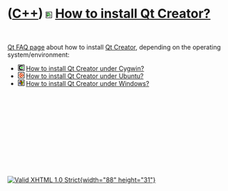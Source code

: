 



 

 

 

 

 

([C++](Cpp.htm)) ![Qt Creator](PicQtCreator.png) [How to install Qt Creator?](CppQtCreatorInstall.htm)
======================================================================================================

 

[Qt FAQ page](CppQtFaq.htm) about how to install [Qt
Creator](CppQtCreator.htm), depending on the operating
system/environment:

-   ![Cygwin](PicCygwin.png) [How to install Qt Creator under
    Cygwin?](CppQtCreatorInstallCygwin.htm)
-   ![Ubuntu](PicUbuntu.png) [How to install Qt Creator under
    Ubuntu?](CppQtCreatorInstallUbuntu.htm)
-   ![Windows](PicWindows.png) [How to install Qt Creator under
    Windows?](CppQtCreatorInstallWindows.htm)

 

 

 

 

 





 

[![Valid XHTML 1.0 Strict](valid-xhtml10.png){width="88"
height="31"}](http://validator.w3.org/check?uri=referer)
